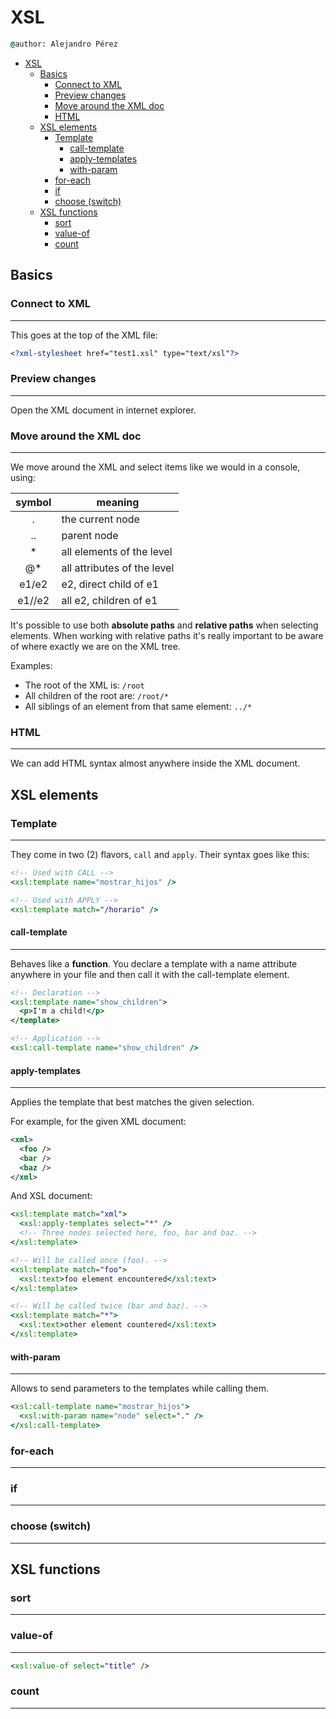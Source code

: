 # XSL

```cmd
@author: Alejandro Pérez
```

- [XSL](#xsl)
  - [Basics](#basics)
    - [Connect to XML](#connect-to-xml)
    - [Preview changes](#preview-changes)
    - [Move around the XML doc](#move-around-the-xml-doc)
    - [HTML](#html)
  - [XSL elements](#xsl-elements)
    - [Template](#template)
      - [call-template](#call-template)
      - [apply-templates](#apply-templates)
      - [with-param](#with-param)
    - [for-each](#for-each)
    - [if](#if)
    - [choose (switch)](#choose-switch)
  - [XSL functions](#xsl-functions)
    - [sort](#sort)
    - [value-of](#value-of)
    - [count](#count)

## Basics

### Connect to XML

---

This goes at the top of the XML file:

```xml
<?xml-stylesheet href="test1.xsl" type="text/xsl"?>
```

### Preview changes

---

Open the XML document in internet explorer.

### Move around the XML doc

---

We move around the XML and select items like we would in a console, using:

| symbol | meaning                     |
| :----: | --------------------------- |
|   .    | the current node            |
|   ..   | parent node                 |
|   *    | all elements of the level   |
|   @*   | all attributes of the level |
| e1/e2  | e2, direct child of e1      |
| e1//e2 | all e2, children of e1      |

It's possible to use both **absolute paths** and **relative paths** when selecting elements. When working with relative paths it's really important to be aware of where exactly we are on the XML tree.

Examples:

- The root of the XML is: `/root`
- All children of the root are: `/root/*`
- All siblings of an element from that same element: `../*`

### HTML

---

We can add HTML syntax almost anywhere inside the XML document.

## XSL elements

### Template

---

They come in two (2) flavors, `call` and `apply`. Their syntax goes like this:

```xsl
<!-- Used with CALL -->
<xsl:template name="mostrar_hijos" />

<!-- Used with APPLY -->
<xsl:template match="/horario" />
```

#### call-template

---

Behaves like a **function**. You declare a template with a name attribute anywhere in your file and then call it with the call-template element.

```xsl
<!-- Declaration -->
<xsl:template name="show_children">
  <p>I'm a child!</p>
</template>

<!-- Application -->
<xsl:call-template name="show_children" />
```

#### apply-templates

---

Applies the template that best matches the given selection.

For example, for the given XML document:

```xml
<xml>
  <foo />
  <bar />
  <baz />
</xml>
```

And XSL document:

```xsl
<xsl:template match="xml">
  <xsl:apply-templates select="*" /> 
  <!-- Three nodes selected here, foo, bar and baz. -->
</xsl:template>

<!-- Will be called once (foo). -->
<xsl:template match="foo"> 
  <xsl:text>foo element encountered</xsl:text>
</xsl:template>

<!-- Will be called twice (bar and baz). -->
<xsl:template match="*"> 
  <xsl:text>other element countered</xsl:text>
</xsl:template>
```

#### with-param

---

Allows to send parameters to the templates while calling them.

```xsl
<xsl:call-template name="mostrar_hijos">
  <xsl:with-param name="node" select="." />
</xsl:call-template>
```

### for-each

---

### if

---

### choose (switch)

---

## XSL functions

### sort

---

### value-of

---

``` xsl
<xsl:value-of select="title" />
```

### count

---